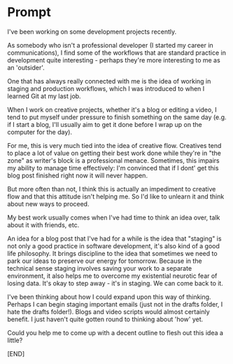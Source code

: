 # Prompt

I've been working on some development projects recently.

As somebody who isn't a professional developer (I started my career in communications), I find some of the workflows that are standard practice in development quite interesting - perhaps they're more interesting to me as an 'outsider'.

One that has always really connected with me is the idea of working in staging and production workflows, which I was introduced to when I learned Git at my last job.

When I work on creative projects, whether it's a blog or editing a video, I tend to put myself under pressure to finish something on the same day (e.g. if I start a blog, I'll usually aim to get it done before I wrap up on the computer for the day).

For me, this is very much tied into the idea of creative flow. Creatives tend to place a lot of value on getting their best work done while they're in "the zone" as writer's block is a professional menace. Sometimes, this impairs my ability to manage time effectively: I'm convinced that if I dont' get this blog post finished right now it will never happen.

But more often than not, I think this is actually an impediment to creative flow and that this attitude isn't helping me. So I'd like to unlearn it and think about new ways to proceed.

My best work usually comes when I've had time to think an idea over, talk about it with friends, etc.

An idea for a blog post that I've had for a while is the idea that "staging" is not only a good practice in software development, it's also kind of a good life philosophy. It brings discipline to the idea that sometimes we need to park our ideas to preserve our energy for tomorrow. Because in the technical sense staging involves saving your work to a separate environment, it also helps me to overcome my existential neurotic fear of losing data. It's okay to step away - it's in staging. We can come back to it.

I've been thinking about how I could expand upon this way of thinking. Perhaps I can begin staging important emails (just not in the drafts folder, I hate the drafts folder!). Blogs and video scripts would almost certainly benefit. I just haven't quite gotten round to thinking about 'how' yet.

Could you help me to come up with a decent outline to flesh out this idea a little?

[END]